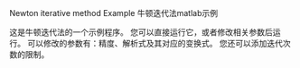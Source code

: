 Newton iterative method Example
牛顿迭代法matlab示例

这是牛顿迭代法的一个示例程序。
您可以直接运行它，或者修改相关参数后运行。
可以修改的参数有：精度、解析式及其对应的变换式。
您还可以添加迭代次数的限制。
